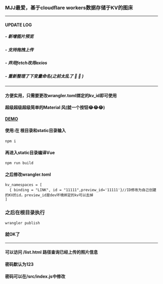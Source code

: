 ### MJJ最爱，基于cloudflare workers数据存储于KV的图床

------------
#### UPDATE LOG
##### - 新增图片预览
##### - 支持拖拽上传
##### - 弃用fetch改用axios
##### - 重新整理了下变量命名(之前太乱了 :poop:	 :poop:	)
------------

#### 方便实用，只需要更改wrangler.toml绑定的kv_id即可使用
#### 超级超级超级简单的Material 风(就一个按钮😂😂😂)
#### [DEMO](https://img.giao111.workers.dev/ "DEMO")

#### 使用:在 根目录和static目录输入

    npm i
	
#### 	再进入static目录编译Vue
    npm run build
#### 	之后修改wrangler.toml


    kv_namespaces = [
      { binding = "LINK", id = "11111",preview_id='11111'}//ID修改为自己创建的KV的id，preview_id是dev环境绑定的kv可以去掉
    ]
### 	之后在根目录执行


    wrangler publish
#### 	就OK了

------------

#### 可以访问 /list.html 路径查询已经上传的照片信息
#### 密码默认为123
#### 密码可以在/src/index.js中修改
